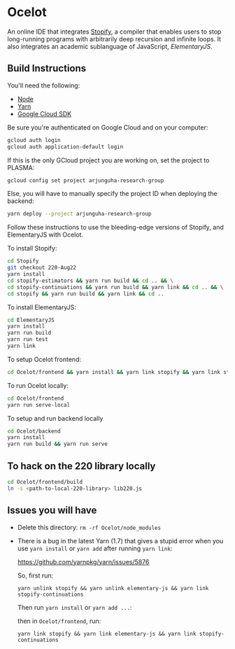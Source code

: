 # Ocelot

An online IDE that integrates [Stopify](https://github.com/plasma-umass/Stopify), a compiler that enables users to stop long-running programs with arbitrarily deep recursion and infinite loops. It also integrates an academic sublanguage of JavaScript, _ElementaryJS_.

## Build Instructions

You'll need the following:
- [Node](https://nodejs.org/en/)
- [Yarn](https://www.yarnpkg.com)
- [Google Cloud SDK](https://cloud.google.com/sdk/)

Be sure you're authenticated on Google Cloud and on your computer:
```bash
gcloud auth login
gcloud auth application-default login
```
If this is the only GCloud project you are working on, set the project to PLASMA:
```bash
gcloud config set project arjunguha-research-group
```
Else, you will have to manually specify the project ID when deploying the backend:
```bash
yarn deploy --project arjunguha-research-group
```

Follow these instructions to use the bleeding-edge versions of Stopify, and ElementaryJS with Ocelot.

To install Stopify:

```bash
cd Stopify
git checkout 220-Aug22
yarn install
cd stopify-estimators && yarn run build && cd .. && \
cd stopify-continuations && yarn run build && yarn link && cd .. && \
cd stopify && yarn run build && yarn link && cd ..

```

To install ElementaryJS:

```bash
cd ElementaryJS
yarn install
yarn run build
yarn run test
yarn link
```

To setup Ocelot frontend:

```bash
cd Ocelot/frontend && yarn install && yarn link stopify && yarn link stopify-continuations && yarn link elementary-js && yarn run build
```

To run Ocelot locally:

```bash
cd Ocelot/frontend
yarn run serve-local
```

To setup and run backend locally

```bash
cd Ocelot/backend
yarn install
yarn run build && yarn run serve
```

## To hack on the 220 library locally

```bash
cd Ocelot/frontend/build
ln -s <path-to-local-220-library> lib220.js
```

## Issues you will have

- Delete this directory: `rm -rf Ocelot/node_modules`

- There is a bug in the latest Yarn (1.7) that gives a stupid error when you
  use `yarn install` or `yarn add` after running `yarn link`:

  https://github.com/yarnpkg/yarn/issues/5876

  So, first run:

  ```
  yarn unlink stopify && yarn unlink elementary-js && yarn link stopify-continuations
  ```

  Then run `yarn install` or `yarn add ...`:

  then in `Ocelot/frontend`, run:

  ```
  yarn link stopify && yarn link elementary-js && yarn link stopify-continuations
  ```

